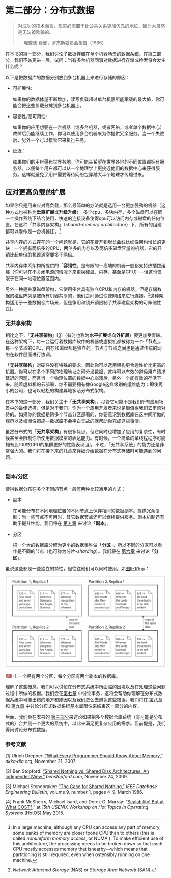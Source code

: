 # 第二部分：分布式数据

> 对成功的技术而言，现实必须置于比公共关系更加优先的地位，因为大自然是无法被欺骗的。
>
> — 理查德·费曼，罗杰斯委员会报告（1986）

在本书的第一部分，我们讨论了数据存储在单个机器场景的数据系统。在第二部分，我们不妨更进一层，试问：当有多台机器同事对数据进行存储或检索将会发生什么呢？

以下是把数据库的数据分别放到多台机器上来进行存储的原因：

* 可扩展性:

  如果你的数据体量不断增加，读写负载超过单台机器所能承载的最大值，你可能会把这些负载分摊到多台机器上。

* 容错性/高可用性:

  如果你的应用想要在一台机器（或多台机器，或者网络，或者单个数据中心）故障后仍能继续工作，你可以使用多台机器来为你提供冗余服务。当一个失败后，另外一个可以接管它来执行任务。

* 延迟：

  如果你们的用户遍布世界各地，你可能会希望在世界各地的不同位置都拥有服务器，以便每个用户都可以从一个地理学上更接近他们的数据中心来获得服务。这样就避免了用户需要等待网络包穿越大半个地球才传输过来。

## 应对更高负载的扩展

如果你只是用来应对高负载，那么最简单的办法就是选用一台更加强劲的机器（这种方式也被称为**垂直扩展**或**升级升级**）。多个cpu，多块内存，多个磁盘可以在同一个操作系统下结合使用，快速的连接设备使得cpu可以访问内存或磁盘的任何位置。在这种「共享内存架构」（*shared-memory architecture*）下，所有的组建都可以看作是一台机器[[1](#part2References1)]。[^i]

共享内存的方式存在的一个问题就是，它的花费开销增长曲线比线性架构增长的更快：一个拥有两倍多的CPU，两倍多的内存以及两倍多磁盘容量的机器，它的开销比起单倍的机器通常要多于两倍。

共享内存体系架构所提供的「**容错性**」是有限的—高端的机器一般都支持热插拔组建（你可以在不关闭电源的情况下来更换硬盘、内存、甚至是CPU）—但这也仅限于在同一地理位置范围内。

另外一种是共享磁盘架构，它使用多台具有独立CPU和内存的机器，但是存储数据的磁盘阵列是被所有机器共享的，他们之间通过快速网络来进行连接。[^ii]这种架构适用于一些数据仓库场景，但是争用和锁开销限制了共享磁盘架构的可伸缩性[[2](#part2References2)]。

### 无共享架构

相比之下，「**无共享架构**」[[3](#part2References3)]（有时也称为**水平扩展**或**向外扩展**）要更加受青睐。在这种架构下，每一台运行着数据库软件的机器或虚拟机都被称为一个「**节点**」。每一个节点的CPU，内存和磁盘都是独立的。节点与节点之间也是通过传统的网络在软件层面进行协调。

「**无共享架构**」对硬件没有特殊的要求，因此你可以选用架构更合适性价比更高的机器。你可以在多个不同的物理地址之间分发数据，这样可以有效的避免用户请求延迟的问题，而且当一个物理位置的数据中心崩溃后，另外一个能有效的存活下来。随着虚拟机的云部署，你不需要拥有像Google这样级别的运维能力：即使再小的公司，也可以轻松的构建异地多活分布式架构。

在本书的这一部分，我们关注于「**无共享架构**」，尽管它可能不是我们所有应用场景中的最佳选择，但是对于我们，作为一个应用开发者来说是很值得我们去审慎对待的。如果你的数据是跨多个节点分区部署的，你要意识到数据库在这中间所做的规范以及权衡性措施—数据库不会平白无故的就帮助你完成这些事情。

虽然分布式的「**无共享架构**」有很多优点，但它同时也增加了应用的复杂性，有时候甚至会限制你所使用数据模型的表达能力。有时候，一个简单的单线程程序可能拥有比100核CPU的集群更好的性能表现[[4](#part2References4)]。不过，「无共享系统」的能力还是非常强大的。我们将在接下来的几章来详细介绍数据在分布式存储时可能遇到的问题。

---

[^i]:In a large machine, although any CPU can access any part of memory, some banks of memory are closer toone CPU than to others (this is called *nonuniform memory access*, or NUMA ). To make efficient use of this architecture, the processing needs to be broken down so that each CPU mostly accesses memory that isnearby—which means that partitioning is still required, even when ostensibly running on one machine.
[^ii]:*Network Attached Storage* (NAS) or *Storage Area Network* (SAN).

### 副本/分区

使得数据分布在多个不同的节点一般有两种比较通用的方式：

* 副本

  在可能分布在不同地理位置的不同节点上保存相同的数据副本。提供冗余复制：当一些节点不可用时，其它数据节点还可以继续提供服务。副本机制还有助于提升性能。我们将在 [第五章](chapter5.md) 来讨论「**副本**」。

* 分区

  把一个大的数据库分解为更小的数据集称做「**分区**」，所以不同的分区可以看作是不同的节点（也可称为分片-*sharding*）。我们将在 [第六章](chapter6.md) 来讨论「**分区**」。

虽说这些都是一些独立的特性，但往往他们可以同时使用。如<font color="#A7535A">[图II-1](#figureII-1)</font>所示：

![](../img/figureII-1.png)

<a id="figureII-1"><font color="#A7535A">**图II-1.**</font></a>一个拥有两个分区，每个分区有两个副本的数据库。

理解了这些概念，我们可以讨论在分布式系统中所面临的困境以及在处理这些问题过程中所做的权衡。我们会在[第七章](chapter7.md) 中讨论事务，这将会帮助你理解在分布式数据系统中可能出错的地方和原因以及我们怎么去避免这些错误。我们将在 [第八章](chapter8.md) 和 [第九章](chapter9.md) 中讨论分布式数据系统基本局限性来结束这一部分的内容。

后面，我们会在本书的 [第三部分](../part3/README.md)来讨论如果把多个数据仓库系统（有可能是分布式的）合并到一个更大的系统中，以此来满足更复杂应用的需求。但前提是，我们得闲讨论分布式数据。

### 参考文献

[<a id="part2References1">1</a>] Ulrich Drepper:[ “What Every Programmer Should Know About Memory,”](http://www.akkadia.org/drepper/cpumemory.pdf) *akka‐dia.org*, November 21, 2007.

[<a id="part2References2">2</a>] Ben Stopford: [“Shared Nothing vs. Shared Disk Architectures: An IndependentView,”](http://www.benstopford.com/2009/11/24/understanding-the-shared-nothing-architecture/) *benstopford.com*, November 24, 2009.

[<a id="part2References3">3</a>] Michael Stonebraker: [“The Case for Shared Nothing,”](#http://db.cs.berkeley.edu/papers/hpts85-nothing.pdf) *IEEE Database Engineering Bulletin*, volume 9, number 1, pages 4–9, March 1986.

[<a id="part2References4">4</a>] Frank McSherry, Michael Isard, and Derek G. Murray: “[Scalability! But at What COST?](#http://www.frankmcsherry.org/assets/COST.pdf),” at *15th USENIX Workshop on Hot Topics in Operating Systems* (HotOS),May 2015.
